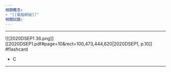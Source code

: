```yaml
---
相關概念: 
- "[[電腦網絡]]"
相關試題:
---
```


---
![[2020DSEP1 36.png]]
[[2020DSEP1.pdf#page=10&rect=100,473,444,620|2020DSEP1, p.10]]
 #flashcard 
- C
---
<!--ID: 1730779830524-->

